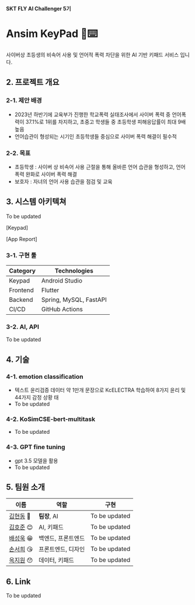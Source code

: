**SKT FLY AI Challenger 5기**

# Ansim KeyPad 👋⌨️
사이버상 초등생의 비속어 사용 및 언어적 폭력 차단을 위한 AI 기반 키패드 서비스 입니다.

## 2. 프로젝트 개요
### 2-1. 제안 배경
- 2023년 하반기에 교육부가 진행한 학교폭력 실태조사에서 사이버 폭력 중 언어폭력이 37.1%로 1위를 차지하고, 초중고 학생들 중 초등학생 피해응답률이 최대 9배 높음 
- 언어습관이 형성되는 시기인 초등학생들 중심으로 사이버 폭력 해결이 필수적

### 2-2. 목표
- 초등학생 : 사이버 상 비속어 사용 근절을 통해 올바른 언어 습관을 형성하고, 언어 폭력 완화로 사이버 폭력 해결
- 보호자 : 자녀의 언어 사용 습관을 점검 및 교육

## 3. 시스템 아키텍쳐

To be updated

[Keypad]

[App Report]

### 3-1. 구현 툴

| Category  | Technologies                                        |
|-----------|-----------------------------------------------------|
| Keypad    | Android Studio                                      |
| Frontend  | Flutter                                             |
| Backend   | Spring, MySQL, FastAPI                              |
| CI/CD     | GitHub Actions                                      |


### 3-2. AI, API

To be updated

<!--
| Category                 | Technologies/Services                              |
|--------------------------|----------------------------------------------------|
| Emotion AI               | KoBert emotion predict                             |
| Vision AI & Rendering    | Animated drawings                                  |
| Chat AI                  | GPT 3.5-turbo + finetuning                         |
| APIs                     | NAVER CLOVA voice, NAVER speech, Midjourney API    |
-->

## 4. 기술
### 4-1. emotion classification
- 텍스트 윤리검증 데이터 약 1만개 문장으로 KcELECTRA 학습하여 8가지 윤리 및 44가지 감정 상황 태
- To be updated

### 4-2. KoSimCSE-bert-multitask 
- To be updated

### 4-3. GPT fine tuning
- gpt 3.5 모델을 활용
- To be updated
  

## 5. 팀원 소개

| 이름   | 역할                                       | 구현                                       |
| ------ | ------------------------------------------ | ------------------------------------------ |
| [김현동](https://github.com/miffDONG) 🤨 | **팀장**, AI    | To be updated |
| [김호준](https://github.com/Hxjxxn95) 😊 | AI, 키패드 | To be updated |
| [배성욱](https://github.com/uksungbae) 😁 | 백엔드, 프론트엔드                     | To be updated |
| [손서희](https://github.com/sh1257) 😘 | 프론트엔드, 디자인               | To be updated |
| [옥지원](https://github.com/JiWonOck) 😯 | 데이터, 키패드             | To be updated |


## 6. Link
To be updated
